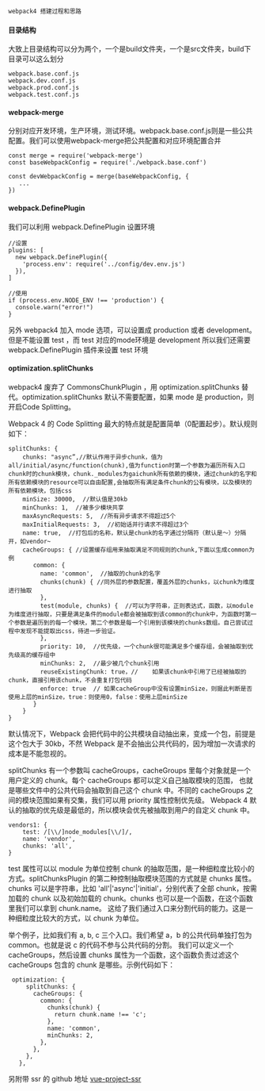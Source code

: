 
    webpack4 搭建过程和思路

#### 目录结构

 大致上目录结构可以分为两个，一个是build文件夹，一个是src文件夹，build下目录可以这么划分

    webpack.base.conf.js
    webpack.dev.conf.js
    webpack.prod.conf.js
    webpack.test.conf.js

#### webpack-merge

 分别对应开发环境，生产环境，测试环境。webpack.base.conf.js则是一些公共配置。我们可以使用webpack-merge把公共配置和对应环境配置合并

    const merge = require('webpack-merge')
    const baseWebpackConfig = require('./webpack.base.conf')

    const devWebpackConfig = merge(baseWebpackConfig, {
       ...
    })

#### webpack.DefinePlugin

 我们可以利用 webpack.DefinePlugin 设置环境

    //设置
    plugins: [
      new webpack.DefinePlugin({
        'process.env': require('../config/dev.env.js')
      }),
    ]

    //使用
    if (process.env.NODE_ENV !== 'production') {
      console.warn("error!")
    }

 另外 webpack4 加入 mode 选项，可以设置成 production 或者 development。但是不能设置 test ，而 test 对应的mode环境是 development
 所以我们还需要 webpack.DefinePlugin 插件来设置 test 环境

#### optimization.splitChunks

 webpack4 废弃了 CommonsChunkPlugin ，用 optimization.splitChunks 替代。optimization.splitChunks 默认不需要配置，如果 mode 是
 production，则开启Code Splitting。

 Webpack 4 的 Code Splitting 最大的特点就是配置简单（0配置起步）。默认规则如下：

    splitChunks: {
        chunks: "async”,//默认作用于异步chunk，值为all/initial/async/function(chunk),值为function时第一个参数为遍历所有入口chunk时的chunk模块，chunk._modules为gaichunk所有依赖的模块，通过chunk的名字和所有依赖模块的resource可以自由配置,会抽取所有满足条件chunk的公有模块，以及模块的所有依赖模块，包括css
        minSize: 30000,  //默认值是30kb
        minChunks: 1,  //被多少模块共享
        maxAsyncRequests: 5,  //所有异步请求不得超过5个
        maxInitialRequests: 3,  //初始话并行请求不得超过3个
        name: true,  //打包后的名称，默认是chunk的名字通过分隔符（默认是～）分隔开，如vendor~
        cacheGroups: { //设置缓存组用来抽取满足不同规则的chunk,下面以生成common为例
           common: {
             name: 'common',  //抽取的chunk的名字
             chunks(chunk) { //同外层的参数配置，覆盖外层的chunks，以chunk为维度进行抽取
             },
             test(module, chunks) {  //可以为字符串，正则表达式，函数，以module为维度进行抽取，只要是满足条件的module都会被抽取到该common的chunk中，为函数时第一个参数是遍历到的每一个模块，第二个参数是每一个引用到该模块的chunks数组。自己尝试过程中发现不能提取出css，待进一步验证。
             },
             priority: 10,  //优先级，一个chunk很可能满足多个缓存组，会被抽取到优先级高的缓存组中
             minChunks: 2,  //最少被几个chunk引用
             reuseExistingChunk: true，//	如果该chunk中引用了已经被抽取的chunk，直接引用该chunk，不会重复打包代码
             enforce: true  // 如果cacheGroup中没有设置minSize，则据此判断是否使用上层的minSize，true：则使用0，false：使用上层minSize
           }
        }
    }

 默认情况下，Webpack 会把代码中的公共模块自动抽出来，变成一个包，前提是这个包大于 30kb，不然 Webpack 是不会抽出公共代码的，因为增加一次请求的成本是不能忽视的。

 splitChunks 有一个参数叫 cacheGroups，cacheGroups 里每个对象就是一个用户定义的 chunk。每个 cacheGroups 都可以定义自己抽取模块的范围，
 也就是哪些文件中的公共代码会抽取到自己这个 chunk 中。不同的 cacheGroups 之间的模块范围如果有交集，我们可以用 priority 属性控制优先级。
 Webpack 4 默认的抽取的优先级是最低的，所以模块会优先被抽取到用户的自定义 chunk 中。

    vendors1: {
        test: /[\\/]node_modules[\\/]/,
        name: 'vendor',
        chunks: 'all',
    }

 test 属性可以以 module 为单位控制 chunk 的抽取范围，是一种细粒度比较小的方式。splitChunksPlugin 的第二种控制抽取模块范围的方式就是 chunks 属性。
 chunks 可以是字符串，比如 'all'|'async'|'initial'，分别代表了全部 chunk，按需加载的 chunk 以及初始加载的 chunk。chunks 也可以是一个函数，在这个函数里我们可以拿到 chunk.name。
 这给了我们通过入口来分割代码的能力。这是一种细粒度比较大的方式，以 chunk 为单位。

 举个例子，比如我们有 a, b, c 三个入口。我们希望 a，b 的公共代码单独打包为 common。也就是说 c 的代码不参与公共代码的分割。
 我们可以定义一个 cacheGroups，然后设置 chunks 属性为一个函数，这个函数负责过滤这个 cacheGroups 包含的 chunk 是哪些。示例代码如下：

     optimization: {
         splitChunks: {
           cacheGroups: {
             common: {
               chunks(chunk) {
                 return chunk.name !== 'c';
               },
               name: 'common',
               minChunks: 2,
             },
           },
         },
       },


   另附带 ssr 的 github 地址 [vue-project-ssr](https://github.com/528066535/vue-project-ssr)






